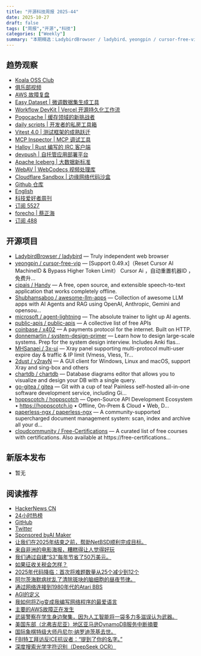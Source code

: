 ```yaml
---
title: "开源科技周报 2025-44"
date: 2025-10-27
draft: false
tags: ["周报","开源","科技"]
categories: ["Weekly"]
summary: "本期精选：LadybirdBrowser / ladybird、yeongpin / cursor-free-vip、cjpais / Handy、Shubhamsaboo / awesome-llm-apps、microsoft / agent-lightning"
---
```


## 趋势观察
- [Koala OSS Club](https://koala-oss.app/)
- [俱乐部视频](https://koala-oss.app/course/)
- [AWS 故障复盘](https://koala-oss.app/news/1448)
- [Easy Dataset | 微调数据集生成工具](https://koala-oss.app/news/1447)
- [Workflow DevKit | Vercel 开源持久化工作流](https://koala-oss.app/news/1446)
- [Pogocache | 缓存领域的新挑战者](https://koala-oss.app/news/1445)
- [daily scripts | 开发者的私房工具箱](https://koala-oss.app/news/1444)
- [Vitest 4.0 | 测试框架的成熟跃迁](https://koala-oss.app/news/1443)
- [MCP Inspector | MCP 调试工具](https://koala-oss.app/news/1441)
- [Halloy | Rust 编写的 IRC 客户端](https://koala-oss.app/news/1440)
- [devpush | 自托管应用部署平台](https://koala-oss.app/news/1439)
- [Apache Iceberg | 大数据新标准](https://koala-oss.app/news/1438)
- [WebAV | WebCodecs 视频处理库](https://koala-oss.app/news/1437)
- [Cloudflare Sandbox | 边缘网络代码沙盒](https://koala-oss.app/news/1436)
- [Github 仓库](https://github.com/Yuyz0112/koala-oss-app)
- [English](https://morerss.com/)
- [科技爱好者周刊](https://www.ruanyifeng.com/blog/)
- [订阅 5527](https://morerss.com/%E7%A7%91%E6%8A%80%E7%88%B1%E5%A5%BD%E8%80%85%E5%91%A8%E5%88%8A)
- [forecho | 蔡正海](https://blog.forecho.com/)
- [订阅 488](https://morerss.com/forecho%20%7C%20%E8%94%A1%E6%AD%A3%E6%B5%B7)

## 开源项目
- [LadybirdBrowser / ladybird](https://github.com/LadybirdBrowser/ladybird) — Truly independent web browser
- [yeongpin / cursor-free-vip](https://github.com/yeongpin/cursor-free-vip) — [Support 0.49.x]（Reset Cursor AI MachineID & Bypass Higher Token Limit） Cursor Ai ，自动重置机器ID ， 免费升...
- [cjpais / Handy](https://github.com/cjpais/Handy) — A free, open source, and extensible speech-to-text application that works completely offline.
- [Shubhamsaboo / awesome-llm-apps](https://github.com/Shubhamsaboo/awesome-llm-apps) — Collection of awesome LLM apps with AI Agents and RAG using OpenAI, Anthropic, Gemini and opensou...
- [microsoft / agent-lightning](https://github.com/microsoft/agent-lightning) — The absolute trainer to light up AI agents.
- [public-apis / public-apis](https://github.com/public-apis/public-apis) — A collective list of free APIs
- [coinbase / x402](https://github.com/coinbase/x402) — A payments protocol for the internet. Built on HTTP.
- [donnemartin / system-design-primer](https://github.com/donnemartin/system-design-primer) — Learn how to design large-scale systems. Prep for the system design interview. Includes Anki flas...
- [MHSanaei / 3x-ui](https://github.com/MHSanaei/3x-ui) — Xray panel supporting multi-protocol multi-user expire day & traffic & IP limit (Vmess, Vless, Tr...
- [2dust / v2rayN](https://github.com/2dust/v2rayN) — A GUI client for Windows, Linux and macOS, support Xray and sing-box and others
- [chartdb / chartdb](https://github.com/chartdb/chartdb) — Database diagrams editor that allows you to visualize and design your DB with a single query.
- [go-gitea / gitea](https://github.com/go-gitea/gitea) — Git with a cup of tea! Painless self-hosted all-in-one software development service, including Gi...
- [hoppscotch / hoppscotch](https://github.com/hoppscotch/hoppscotch) — Open-Source API Development Ecosystem • https://hoppscotch.io • Offline, On-Prem & Cloud • Web, D...
- [paperless-ngx / paperless-ngx](https://github.com/paperless-ngx/paperless-ngx) — A community-supported supercharged document management system: scan, index and archive all your d...
- [cloudcommunity / Free-Certifications](https://github.com/cloudcommunity/Free-Certifications) — A curated list of free courses with certifications. Also available at https://free-certifications...

## 新版本发布
- 暂无

## 阅读推荐
- [HackerNews CN](https://hn.aimaker.dev/)
- [24小时热榜](https://hn.aimaker.dev/category/top)
- [GitHub](https://github.com/ViggoZ/hackernews-cn)
- [Twitter](https://twitter.com/decohack)
- [Sponsored byAI Maker](https://aimaker.dev)
- [让我们在2025年结束之前，帮助NetBSD顺利完成目标。](https://mail-index.netbsd.org/netbsd-users/2025/10/26/msg033327.html)
- [来自非洲的电影海报，糟糕得让人觉得好玩](https://www.utterlyinteresting.com/post/bizarre-movie-posters-from-africa-that-are-so-bad-they-re-good)
- [我们通过自建“S3”每年节省了50万美元。](https://engineering.nanit.com/how-we-saved-500-000-per-year-by-rolling-our-own-s3-6caec1ee1143)
- [如果征收关税会怎样？](https://www.swatch.com/en-en/what-if-tariffs-so34z106/SO34Z106.html)
- [2025年代码降临：首次将难题数量从25个减少到12个](https://adventofcode.com/2025/about#faq_num_days)
- [阿尔茨海默病扰乱了清除斑块的脑细胞的昼夜节律。](https://medicine.washu.edu/news/alzheimers-disrupts-circadian-rhythms-of-plaque-clearing-brain-cells/)
- [通过网络连接到1980年代的Atari BBS](https://www.southernamis.com/ataribbsconnect)
- [AGI的定义](https://arxiv.org/abs/2510.18212)
- [我如何将Zig变成我编写网络程序的最爱语言](https://lalinsky.com/2025/10/26/zio-async-io-for-zig.html)
- [主要的AWS故障正在发生](https://old.reddit.com/r/aws/comments/1obd3lx/dynamodb_down_useast1/)
- [武装警察在学生身边聚集，因为人工智能将一袋多力多滋误认为武器。](https://www.dexerto.com/entertainment/armed-police-swarm-student-after-ai-mistakes-bag-of-doritos-for-a-weapon-3273512/)
- [美国东部（北弗吉尼亚）地区亚马逊DynamoDB服务中断摘要](https://aws.amazon.com/message/101925/)
- [国际象棋特级大师丹尼尔·纳罗迪茨基去世。](https://old.reddit.com/r/chess/comments/1obnbmu/grandmaster_daniel_naroditsky_has_passed_away/)
- [FBI特工拜访反ICE抗议者：“提到了你的名字。”](https://www.kenklippenstein.com/p/video-fbi-agents-visit-anti-ice-protester)
- [深度搜索光学字符识别（DeepSeek OCR）](https://github.com/deepseek-ai/DeepSeek-OCR)
